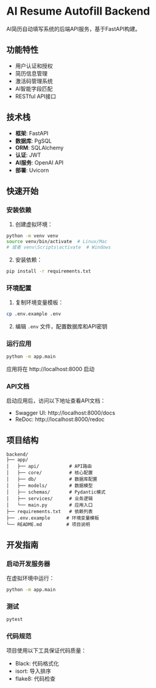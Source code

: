 # AI Resume Autofill Backend

AI简历自动填写系统的后端API服务，基于FastAPI构建。

## 功能特性

- 用户认证和授权
- 简历信息管理
- 激活码管理系统
- AI智能字段匹配
- RESTful API接口

## 技术栈

- **框架**: FastAPI
- **数据库**: PgSQL
- **ORM**: SQLAlchemy
- **认证**: JWT
- **AI服务**: OpenAI API
- **部署**: Uvicorn

## 快速开始

### 安装依赖

1. 创建虚拟环境：
```bash
python -m venv venv
source venv/bin/activate  # Linux/Mac
# 或者 venv\Scripts\activate  # Windows
```

2. 安装依赖：
```bash
pip install -r requirements.txt
```

### 环境配置

1. 复制环境变量模板：
```bash
cp .env.example .env
```

2. 编辑 `.env` 文件，配置数据库和API密钥

### 运行应用

```bash
python -m app.main
```

应用将在 http://localhost:8000 启动

### API文档

启动应用后，访问以下地址查看API文档：
- Swagger UI: http://localhost:8000/docs
- ReDoc: http://localhost:8000/redoc

## 项目结构

```
backend/
├── app/
│   ├── api/           # API路由
│   ├── core/          # 核心配置
│   ├── db/            # 数据库配置
│   ├── models/        # 数据模型
│   ├── schemas/       # Pydantic模式
│   ├── services/      # 业务逻辑
│   └── main.py        # 应用入口
├── requirements.txt   # 依赖列表
├── .env.example      # 环境变量模板
└── README.md         # 项目说明
```

## 开发指南

### 启动开发服务器

在虚拟环境中运行：
```bash
python -m app.main
```

### 测试

```bash
pytest
```

### 代码规范

项目使用以下工具保证代码质量：
- Black: 代码格式化
- isort: 导入排序
- flake8: 代码检查